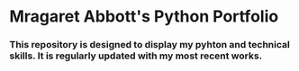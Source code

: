 # Mragaret Abbott's Python Portfolio
### This repository is designed to display my pyhton and technical skills. It is regularly updated with my most recent works. 

